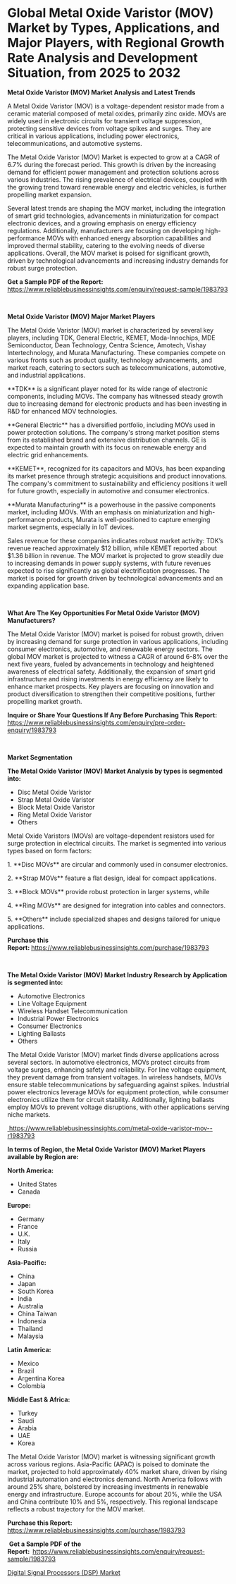<p><h1>Global Metal Oxide Varistor (MOV) Market by Types, Applications, and Major Players, with Regional Growth Rate Analysis and Development Situation, from 2025 to 2032</h1></p><p><strong>Metal Oxide Varistor (MOV) Market Analysis and Latest Trends</strong></p>
<p><p>A Metal Oxide Varistor (MOV) is a voltage-dependent resistor made from a ceramic material composed of metal oxides, primarily zinc oxide. MOVs are widely used in electronic circuits for transient voltage suppression, protecting sensitive devices from voltage spikes and surges. They are critical in various applications, including power electronics, telecommunications, and automotive systems.</p><p>The Metal Oxide Varistor (MOV) Market is expected to grow at a CAGR of 6.7% during the forecast period. This growth is driven by the increasing demand for efficient power management and protection solutions across various industries. The rising prevalence of electrical devices, coupled with the growing trend toward renewable energy and electric vehicles, is further propelling market expansion. </p><p>Several latest trends are shaping the MOV market, including the integration of smart grid technologies, advancements in miniaturization for compact electronic devices, and a growing emphasis on energy efficiency regulations. Additionally, manufacturers are focusing on developing high-performance MOVs with enhanced energy absorption capabilities and improved thermal stability, catering to the evolving needs of diverse applications. Overall, the MOV market is poised for significant growth, driven by technological advancements and increasing industry demands for robust surge protection.</p></p>
<p><strong>Get a Sample PDF of the Report:&nbsp;</strong> <a href="https://www.reliablebusinessinsights.com/enquiry/request-sample/1983793?utm_campaign=2302&utm_medium=2&utm_source=Github&utm_content=ia&utm_term=07042025&utm_id=metal-oxide-varistor-mov">https://www.reliablebusinessinsights.com/enquiry/request-sample/1983793</a></p>
<p>&nbsp;</p>
<p><strong>Metal Oxide Varistor (MOV) Major Market Players</strong></p>
<p><p>The Metal Oxide Varistor (MOV) market is characterized by several key players, including TDK, General Electric, KEMET, Moda-Innochips, MDE Semiconductor, Dean Technology, Centra Science, Amotech, Vishay Intertechnology, and Murata Manufacturing. These companies compete on various fronts such as product quality, technology advancements, and market reach, catering to sectors such as telecommunications, automotive, and industrial applications.</p><p>**TDK** is a significant player noted for its wide range of electronic components, including MOVs. The company has witnessed steady growth due to increasing demand for electronic products and has been investing in R&D for enhanced MOV technologies. </p><p>**General Electric** has a diversified portfolio, including MOVs used in power protection solutions. The company's strong market position stems from its established brand and extensive distribution channels. GE is expected to maintain growth with its focus on renewable energy and electric grid enhancements.</p><p>**KEMET**, recognized for its capacitors and MOVs, has been expanding its market presence through strategic acquisitions and product innovations. The company's commitment to sustainability and efficiency positions it well for future growth, especially in automotive and consumer electronics.</p><p>**Murata Manufacturing** is a powerhouse in the passive components market, including MOVs. With an emphasis on miniaturization and high-performance products, Murata is well-positioned to capture emerging market segments, especially in IoT devices.</p><p>Sales revenue for these companies indicates robust market activity: TDK’s revenue reached approximately $12 billion, while KEMET reported about $1.36 billion in revenue. The MOV market is projected to grow steadily due to increasing demands in power supply systems, with future revenues expected to rise significantly as global electrification progresses. The market is poised for growth driven by technological advancements and an expanding application base.</p></p>
<p>&nbsp;</p>
<p><strong>What Are The Key Opportunities For Metal Oxide Varistor (MOV) Manufacturers?</strong></p>
<p><p>The Metal Oxide Varistor (MOV) market is poised for robust growth, driven by increasing demand for surge protection in various applications, including consumer electronics, automotive, and renewable energy sectors. The global MOV market is projected to witness a CAGR of around 6-8% over the next five years, fueled by advancements in technology and heightened awareness of electrical safety. Additionally, the expansion of smart grid infrastructure and rising investments in energy efficiency are likely to enhance market prospects. Key players are focusing on innovation and product diversification to strengthen their competitive positions, further propelling market growth.</p></p>
<p><strong>Inquire or Share Your Questions If Any Before Purchasing This Report:</strong> <a href="https://www.reliablebusinessinsights.com/enquiry/pre-order-enquiry/1983793?utm_campaign=2302&utm_medium=2&utm_source=Github&utm_content=ia&utm_term=07042025&utm_id=metal-oxide-varistor-mov">https://www.reliablebusinessinsights.com/enquiry/pre-order-enquiry/1983793</a></p>
<p>&nbsp;</p>
<p><strong>Market Segmentation</strong></p>
<p><strong>The Metal Oxide Varistor (MOV) Market Analysis by types is segmented into:</strong></p>
<p><ul><li>Disc Metal Oxide Varistor</li><li>Strap Metal Oxide Varistor</li><li>Block Metal Oxide Varistor</li><li>Ring Metal Oxide Varistor</li><li>Others</li></ul></p>
<p><p>Metal Oxide Varistors (MOVs) are voltage-dependent resistors used for surge protection in electrical circuits. The market is segmented into various types based on form factors: </p><p>1. **Disc MOVs** are circular and commonly used in consumer electronics.</p><p>2. **Strap MOVs** feature a flat design, ideal for compact applications.</p><p>3. **Block MOVs** provide robust protection in larger systems, while </p><p>4. **Ring MOVs** are designed for integration into cables and connectors. </p><p>5. **Others** include specialized shapes and designs tailored for unique applications.</p></p>
<p><strong>Purchase this Report:&nbsp;</strong><a href="https://www.reliablebusinessinsights.com/purchase/1983793?utm_campaign=2302&utm_medium=2&utm_source=Github&utm_content=ia&utm_term=07042025&utm_id=metal-oxide-varistor-mov">https://www.reliablebusinessinsights.com/purchase/1983793</a></p>
<p>&nbsp;</p>
<p><strong>The Metal Oxide Varistor (MOV) Market Industry Research by Application is segmented into:</strong></p>
<p><ul><li>Automotive Electronics</li><li>Line Voltage Equipment</li><li>Wireless Handset Telecommunication</li><li>Industrial Power Electronics</li><li>Consumer Electronics</li><li>Lighting Ballasts</li><li>Others</li></ul></p>
<p><p>The Metal Oxide Varistor (MOV) market finds diverse applications across several sectors. In automotive electronics, MOVs protect circuits from voltage surges, enhancing safety and reliability. For line voltage equipment, they prevent damage from transient voltages. In wireless handsets, MOVs ensure stable telecommunications by safeguarding against spikes. Industrial power electronics leverage MOVs for equipment protection, while consumer electronics utilize them for circuit stability. Additionally, lighting ballasts employ MOVs to prevent voltage disruptions, with other applications serving niche markets.</p></p>
<p><a href="https://www.reliablebusinessinsights.com/metal-oxide-varistor-mov--r1983793?utm_campaign=2302&utm_medium=2&utm_source=Github&utm_content=ia&utm_term=07042025&utm_id=metal-oxide-varistor-mov">&nbsp;https://www.reliablebusinessinsights.com/metal-oxide-varistor-mov--r1983793</a></p>
<p><strong>In terms of Region, the Metal Oxide Varistor (MOV) Market Players available by Region are:</strong></p>
<p>
    <p> <strong> North America: </strong>
        <ul>
            <li>United States</li>
            <li>Canada</li>
        </ul>
        </p> 
    <p> <strong> Europe: </strong>
        <ul>
            <li>Germany</li>
            <li>France</li>
            <li>U.K.</li>
            <li>Italy</li>
            <li>Russia</li>
        </ul>
        </p> 
    <p> <strong> Asia-Pacific: </strong>
        <ul>
            <li>China</li>
            <li>Japan</li>
            <li>South Korea</li>
            <li>India</li>
            <li>Australia</li>
            <li>China Taiwan</li>
            <li>Indonesia</li>
            <li>Thailand</li>
            <li>Malaysia</li>
        </ul>
        </p> 
    <p> <strong> Latin America: </strong>
        <ul>
            <li>Mexico</li>
            <li>Brazil</li>
            <li>Argentina Korea</li>
            <li>Colombia</li>
        </ul>
        </p> 
    <p> <strong> Middle East & Africa: </strong>
        <ul>
            <li>Turkey</li>
            <li>Saudi</li>
            <li>Arabia</li>
            <li>UAE</li>
            <li>Korea</li>
        </ul>
    </p>
    </p>
<p><p>The Metal Oxide Varistor (MOV) market is witnessing significant growth across various regions. Asia-Pacific (APAC) is poised to dominate the market, projected to hold approximately 40% market share, driven by rising industrial automation and electronics demand. North America follows with around 25% share, bolstered by increasing investments in renewable energy and infrastructure. Europe accounts for about 20%, while the USA and China contribute 10% and 5%, respectively. This regional landscape reflects a robust trajectory for the MOV market.</p></p>
<p><strong>Purchase this Report: </strong><a href="https://www.reliablebusinessinsights.com/purchase/1983793?utm_campaign=2302&utm_medium=2&utm_source=Github&utm_content=ia&utm_term=07042025&utm_id=metal-oxide-varistor-mov">https://www.reliablebusinessinsights.com/purchase/1983793</a></p>
<p>&nbsp;<strong>Get a Sample PDF of the Report:&nbsp;&nbsp;</strong><a href="https://www.reliablebusinessinsights.com/enquiry/request-sample/1983793?utm_campaign=2302&utm_medium=2&utm_source=Github&utm_content=ia&utm_term=07042025&utm_id=metal-oxide-varistor-mov">https://www.reliablebusinessinsights.com/enquiry/request-sample/1983793</a></p>
<p><strong></strong></p>
<p><p><a href="https://github.com/NarcisoFerry/Market-Research-Report-List-2/blob/main/digital-signal-processors-dsp-market.md?utm_campaign=2302&utm_medium=2&utm_source=Github&utm_content=ia&utm_term=07042025&utm_id=metal-oxide-varistor-mov">Digital Signal Processors (DSP) Market</a></p></p>